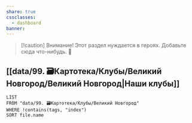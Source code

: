 ```yaml
---
share: true
cssclasses:
  - dashboard
banner: 
---
```


> [!caution] Внимание!
> Этот раздел нуждается в героях.
> Добавьте сюда что-нибудь. 🥺

## [[data/99. 🗃️Картотека/Клубы/Великий Новгород/Великий Новгород|Наши клубы]]
```dataview
LIST
FROM "data/99. 🗃️Картотека/Клубы/Великий Новгород"
WHERE !contains(tags, "index")
SORT file.name
```
